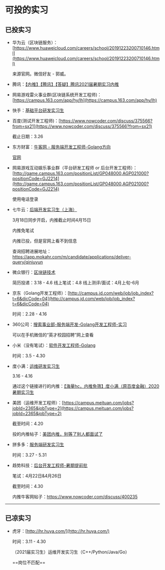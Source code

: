 # 可投的实习

## 已投实习

- 华为云（区块链服务）：[https://www.huaweicloud.com/careers/school/20191223200710146.html](https://www.huaweicloud.com/careers/school/20191223200710146.html)

    来源官网。微信好友 - 郭威。

- 腾讯：[【内推】【腾讯】【答疑】腾讯2021届暑期实习内推](https://www.nowcoder.com/discuss/379143?from=sx21)

- 网易游戏雷火事业群(区块链系统开发工程师)：[https://campus.163.com/app/hy/lh](https://campus.163.com/app/hy/lh)

- 快手：[基础平台研发实习生](https://campus.kuaishou.cn/recruit/campus/e/#/campus/job-info/709)

- 百度(测试开发工程师)：[https://www.nowcoder.com/discuss/375566?from=sx21](https://www.nowcoder.com/discuss/375566?from=sx21)

    截止日期：3.26

- 东方财富：[牛客网 - 服务端开发工程师-Golang方向](https://www.nowcoder.com/job/546?jobIds=20245)

    [官网](https://eastmoney.zhiye.com/zpdetail/350290661?p=1%5E6&PageIndex=1)

- 网易游戏互动娱乐事业群（平台研发工程师 or 后台开发工程师）：[http://game.campus.163.com/positionList/GP048000,AGP021000?positionCode=GJ2214](http://game.campus.163.com/positionList/GP048000,AGP021000?positionCode=GJ2214)

    使用电话登录

- 七牛云：[后端开发实习生（上海）](https://campus.qiniu.com/#/?_k=r8wlv8)

    3月18日同步开启，内推截止时间4月15日

    内推免笔试

    内推已投，但是官网上看不到信息

    查询招聘进展地址：https://app.mokahr.com/m/candidate/applications/deliver-query/qiniuyun

- 微众银行：[区块链技术](https://webank.cheng95.com/positions/intern)

    简历投递：3.18 - 4.6
    线上笔试：4.8
    线上测评/面试：4月上旬-6月

- 京东（Golang开发工程师）：[http://campus.jd.com/web/job/job_index?t=6&dicCode=04](http://campus.jd.com/web/job/job_index?t=6&dicCode=04)

    时间：2.28 - 4.16

- 360公司：[搜索事业部-服务端开发-Golang开发工程师-实习](http://chrcmp.chinahr.com/views/2020-qihu360spring/job_intern.html)

    可以在手机微信的“英才校园招聘”网上查看

- 小米（没有笔试）：[软件开发工程师-Golang](https://app.mokahr.com/campus_apply/xiaomi/22018#/job/4444a46f-fc79-47cd-9e05-39a086f8011e?_k=1xe4vj)

    时间：3.5 - 4.30

- 度小满：[运维研发实习生](https://app.mokahr.com/campus_apply/duxiaoman/1482?sourceToken=94740460403eb13b93f179a0e69a8587#/job/0711a659-1ec5-4821-b965-27309d032582?_k=m8hc0l)

    3.16 - 4.16

    通过这个链接进行的内推：[【海量hc，内推免筛】度小满（原百度金融）2020暑期实习生](https://www.nowcoder.com/discuss/387950?type=post&order=time&pos=&page=8)

- 美团（运维开发工程师）：[https://campus.meituan.com/jobs?jobId=2365&jobType=2](https://campus.meituan.com/jobs?jobId=2365&jobType=2)

    截至时间：4.20

    投的内推帖子：[美团内推，别等了别人都面试了](https://www.nowcoder.com/discuss/385245)

- 拼多多：[服务端研发实习生](https://pinduoduo.zhiye.com/zpdetail/620364777)

    时间：3.27 - 5.31

- 趋势科技：[后台开发工程师-暑期提前批](https://trendmicro.zhiye.com/zpdetail/190256748?r=2&p=&c=3201&d=&k=)

    笔试：4月22日&4月26日

    截至时间：4.30

    内推牛客网帖子：https://www.nowcoder.com/discuss/400235

---

## 已凉实习

- 虎牙：[http://hr.huya.com/](http://hr.huya.com/)

    时间：3.11 - 4.30

    （2021届实习生）运维开发实习生（C++/Python/Java/Go）

    ==岗位不匹配==
